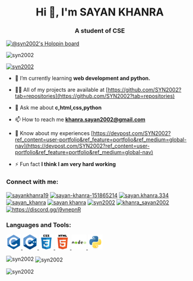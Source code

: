 <h1 align="center">Hi 👋, I'm SAYAN KHANRA</h1>
<h3 align="center">A student of CSE</h3>

[![@syn2002's Holopin board](https://holopin.me/syn2002)](https://holopin.io/@syn2002)

<p align="left"> <img src="https://komarev.com/ghpvc/?username=syn2002&label=Profile%20views&color=0e75b6&style=flat" alt="syn2002" /> </p>

<p align="left"> <a href="https://github.com/ryo-ma/github-profile-trophy"><img src="https://github-profile-trophy.vercel.app/?username=syn2002" alt="syn2002" /></a> </p>

- 🌱 I’m currently learning **web development and python.**

- 👨‍💻 All of my projects are available at [https://github.com/SYN2002?tab=repositories](https://github.com/SYN2002?tab=repositories)

- 💬 Ask me about **c,html,css,python**

- 📫 How to reach me **khanra.sayan2002@gmail.com**

- 📄 Know about my experiences [https://devpost.com/SYN2002?ref_content=user-portfolio&ref_feature=portfolio&ref_medium=global-nav](https://devpost.com/SYN2002?ref_content=user-portfolio&ref_feature=portfolio&ref_medium=global-nav)

- ⚡ Fun fact **I think I am very hard working**

<h3 align="left">Connect with me:</h3>
<p align="left">
<a href="https://twitter.com/sayankhanra19" target="blank"><img align="center" src="https://raw.githubusercontent.com/rahuldkjain/github-profile-readme-generator/master/src/images/icons/Social/twitter.svg" alt="sayankhanra19" height="30" width="40" /></a>
<a href="https://linkedin.com/in/sayan-khanra-151865214" target="blank"><img align="center" src="https://raw.githubusercontent.com/rahuldkjain/github-profile-readme-generator/master/src/images/icons/Social/linked-in-alt.svg" alt="sayan-khanra-151865214" height="30" width="40" /></a>
<a href="https://fb.com/sayan.khanra.334" target="blank"><img align="center" src="https://raw.githubusercontent.com/rahuldkjain/github-profile-readme-generator/master/src/images/icons/Social/facebook.svg" alt="sayan.khanra.334" height="30" width="40" /></a>
<a href="https://instagram.com/sayan_khanra" target="blank"><img align="center" src="https://raw.githubusercontent.com/rahuldkjain/github-profile-readme-generator/master/src/images/icons/Social/instagram.svg" alt="sayan_khanra" height="30" width="40" /></a>
<a href="https://www.youtube.com/channel/UCgDx62HSysXpZ1kogC0FVRA" target="blank"><img align="center" src="https://raw.githubusercontent.com/rahuldkjain/github-profile-readme-generator/master/src/images/icons/Social/youtube.svg" alt="sayan khanra" height="30" width="40" /></a>
<a href="https://www.codechef.com/users/syn2002" target="blank"><img align="center" src="https://cdn.jsdelivr.net/npm/simple-icons@3.1.0/icons/codechef.svg" alt="syn2002" height="30" width="40" /></a>
<a href="https://www.hackerrank.com/khanra_sayan2002" target="blank"><img align="center" src="https://raw.githubusercontent.com/rahuldkjain/github-profile-readme-generator/master/src/images/icons/Social/hackerrank.svg" alt="khanra_sayan2002" height="30" width="40" /></a>
<a href="https://discord.gg/Uy8nvH3T" target="blank"><img align="center" src="https://raw.githubusercontent.com/rahuldkjain/github-profile-readme-generator/master/src/images/icons/Social/discord.svg" alt="https://discord.gg/j9vnepnR" height="30" width="40" /></a>
</p>

<h3 align="left">Languages and Tools:</h3>
<p align="left"> <a href="https://www.cprogramming.com/" target="_blank"> <img src="https://raw.githubusercontent.com/devicons/devicon/master/icons/c/c-original.svg" alt="c" width="40" height="40"/> </a> <a href="https://www.w3schools.com/cpp/" target="_blank"> <img src="https://raw.githubusercontent.com/devicons/devicon/master/icons/cplusplus/cplusplus-original.svg" alt="cplusplus" width="40" height="40"/> </a> <a href="https://www.w3schools.com/css/" target="_blank"> <img src="https://raw.githubusercontent.com/devicons/devicon/master/icons/css3/css3-original-wordmark.svg" alt="css3" width="40" height="40"/> </a> <a href="https://www.w3.org/html/" target="_blank"> <img src="https://raw.githubusercontent.com/devicons/devicon/master/icons/html5/html5-original-wordmark.svg" alt="html5" width="40" height="40"/> </a> <a href="https://nodejs.org" target="_blank"> <img src="https://raw.githubusercontent.com/devicons/devicon/master/icons/nodejs/nodejs-original-wordmark.svg" alt="nodejs" width="40" height="40"/> </a> <a href="https://www.python.org" target="_blank"> <img src="https://raw.githubusercontent.com/devicons/devicon/master/icons/python/python-original.svg" alt="python" width="40" height="40"/> </a> </p>

<p><img align="left" src="https://github-readme-stats.vercel.app/api/top-langs?username=syn2002&show_icons=true&locale=en&layout=compact" alt="syn2002" /></p>

<p>&nbsp;<img align="center" src="https://github-readme-stats.vercel.app/api?username=syn2002&show_icons=true&locale=en" alt="syn2002" /></p>

<p><img align="center" src="https://github-readme-streak-stats.herokuapp.com/?user=syn2002&" alt="syn2002" /></p>
